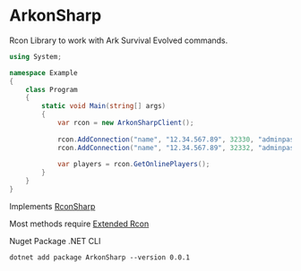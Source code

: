 # ArkonSharp

Rcon Library to work with Ark Survival Evolved commands.


```csharp
using System;

namespace Example
{
    class Program
    {
        static void Main(string[] args)
        {
            var rcon = new ArkonSharpClient();
            
            rcon.AddConnection("name", "12.34.567.89", 32330, "adminpass", 3)
            rcon.AddConnection("name", "12.34.567.89", 32332, "adminpass", 3)
            
            var players = rcon.GetOnlinePlayers();
        }
    }
}
```
Implements [RconSharp](https://github.com/stefanodriussi/rconsharp)

Most methods require [Extended Rcon](https://arkserverapi.com/index.php?resources/extended-rcon.5/)

Nuget Package .NET CLI
```cli
dotnet add package ArkonSharp --version 0.0.1
```
